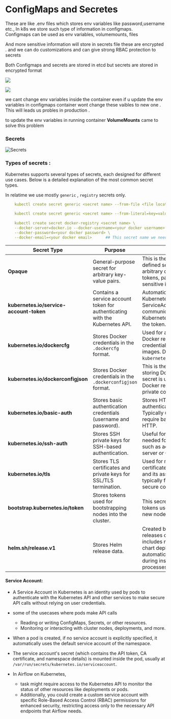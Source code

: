 # ConfigMaps and Secretes  

These are like .env files which stores env variables like password,username etc., In k8s we store such type of information in configmaps.  
Configmaps can be used as env variables, volumemounts, files   

And more sensitive information will store in secrets file these are encrypted . and we can do customizations and can give strong RBAC protection to secrets

Both Configmaps and secrets are stored in etcd but secrets are stored in encrypted format

![](https://miro.medium.com/v2/resize:fit:1400/1*TxFP9sw9T_Me_UfTvT8eEw.png)  


![](https://miro.medium.com/v2/resize:fit:1160/0*doaioRB-9pQ-Hy21)  

we cant change env variables inside the container even if u update the env variables in configmaps container wont change these vaibles to new one . This will leads us probles in production .

to update the env variables in running container __VolumeMounts__ came to solve this problem   

### Secrets
![Secrets](https://www.padok.fr/hubfs/Images/Blog/kubernetes-secret-management-process.png)


### Types of secrets :


Kubernetes supports several types of secrets, each designed for different use cases. Below is a detailed explanation of the most common secret types.

In relatime we use mostly `generic` , `registry` secrets only.

```yaml
    kubectl create secret generic <secret name> --from-file <file location>
    
    kubectl create secret generic <secret name> --from-literal=key=value
    
    kubectl create secret docker-registry <secret name> \
    --docker-server=docker.io --docker-username=<your docker username> \
    --docker-password=<your docker password> \
    --docker-email=<your docker email>      ## This secret name we need to pass under imagePullSecrets in yaml file when we want to pull private docker images 
```

| **Secret Type**                           | **Purpose**                                                                                                                                                             | **Details**                                                                                                                                             |
|-------------------------------------------|-------------------------------------------------------------------------------------------------------------------------------------------------------------------------|---------------------------------------------------------------------------------------------------------------------------------------------------------|
| **Opaque**                                | General-purpose secret for arbitrary key-value pairs.                                                                                                                    | This is the default type for user-defined secrets. It can store arbitrary data such as API tokens, passwords, or other sensitive information.             |
| **kubernetes.io/service-account-token**   | Contains a service account token for authenticating with the Kubernetes API.                                                                                             | Automatically created by Kubernetes when you create a ServiceAccount. Allows pods to communicate with the Kubernetes API securely using the token.        |
| **kubernetes.io/dockercfg**               | Stores Docker credentials in the `.dockercfg` format.                                                                                                                    | Used for authenticating with Docker registries. Contains credentials to pull private images. Deprecated in favor of `kubernetes.io/dockerconfigjson`.     |
| **kubernetes.io/dockerconfigjson**        | Stores Docker credentials in the `.dockerconfigjson` format.                                                                                                             | This is the preferred method for storing Docker credentials. The secret is used to authenticate to Docker registries when pulling private container images.|
| **kubernetes.io/basic-auth**              | Stores basic authentication credentials (username and password).                                                                                                         | Stores HTTP basic authentication credentials. Typically used for services that require basic authentication over HTTP.                                    |
| **kubernetes.io/ssh-auth**                | Stores SSH private keys for SSH-based authentication.                                                                                                                    | Useful for storing private keys needed for SSH authentication, such as accessing a remote server or Git repositories.                                     |
| **kubernetes.io/tls**                     | Stores TLS certificates and private keys for SSL/TLS termination.                                                                                                        | Used for managing TLS certificates. It stores a certificate and its associated private key, typically for HTTPS or other secure communication.           |
| **bootstrap.kubernetes.io/token**         | Stores tokens used for bootstrapping nodes into the cluster.                                                                                                             | This secret type stores bootstrap tokens used by kubeadm to join new nodes into the cluster.                                                              |
| **helm.sh/release.v1**                    | Stores Helm release data.                                                                                                                                                 | Created by Helm for managing releases of Helm charts. It includes metadata about Helm chart deployments and is automatically generated by Helm during installation or upgrade processes.|


#### Service Account: 
- A Service Account in Kubernetes is an identity used by pods to authenticate with the Kubernetes API and other services to make secure API calls without relying on user credentials.

- some of the usecases where pods make API calls
    -  Reading or writing ConfigMaps, Secrets, or other resources.
    - Monitoring or interacting with cluster nodes, deployments, and more.


- When a pod is created, if no service account is explicitly specified, it automatically uses the default service account of the namespace.

- The service account's secret (which contains the API token, CA certificate, and namespace details) is mounted inside the pod, usually at `/var/run/secrets/kubernetes.io/serviceaccount`. 

- In Airflow on Kubernetes, 
    - task might require access to the Kubernetes API to monitor the status of other resources like deployments or pods.
    - Additionally, you could create a custom service account with specific Role-Based Access Control (RBAC) permissions for enhanced security, restricting access only to the necessary API endpoints that Airflow needs.